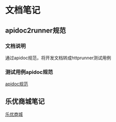 # 文档笔记

## apidoc2runner规范
### 文档说明

通过apidoc规范，将开发文档转成httprunner测试用例

### 测试用例apidoc规范
[apidoc规范](/apidocs/index.html)



## 乐优商城笔记
[乐优商城](/leyou/index.html)
